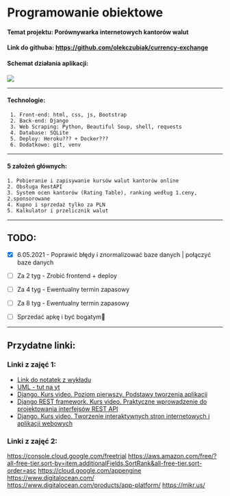 # Programowanie obiektowe
 #### Temat projektu: **Porównywarka internetowych kantorów walut**
 #### Link do githuba: https://github.com/olekczubiak/currency-exchange
 
 #### Schemat działania aplikacji:

![](https://i.imgur.com/ZKzAKxK.jpg)

 ---
 #### Technologie: 
     1. Front-end: html, css, js, Bootstrap
     2. Back-end: Django
     3. Web Scraping: Python, Beautiful Soup, shell, requests
     4. Database: SQLite
     5. Deploy: Heroku??? + Docker???
     6. Dodatkowo: git, venv
     
---
 #### 5 założeń głównych:
    1. Pobieranie i zapisywanie kursów walut kantorów online
    2. Obsługa RestAPI 
    3. System ocen kantorów (Rating Table), ranking według 1.ceny, 2.sponsorowane 
    4. Kupno i sprzedaż tylko za PLN
    5. Kalkulator i przelicznik walut
    



---

## TODO:

- [x] 6.05.2021 - Poprawić błędy i znormalizować baze danych |  połączyć baze danych 
- [ ] Za 2 tyg - Zrobić frontend + deploy
- [ ] Za 4 tyg - Ewentualny termin zapasowy
- [ ] Za 8 tyg - Ewentualny termin zapasowy
- [ ] Sprzedać apkę i być bogatym💸 


---

## Przydatne linki:

### Linki z zajęć 1: 
- [Link do notatek z wykładu](https://hackmd.io/@bpaszpwr/ETD006202P)
- [UML - tut na yt](https://www.youtube.com/watch?v=UI6lqHOVHic&ab_channel=Lucidchart)
- [Django. Kurs video. Poziom pierwszy. Podstawy tworzenia aplikacji](https://biblio.ebookpoint.pl/vdjan1/django-kurs-video-poziom-pierwszy-podstawy-tworzenia-aplikacji-cezary-kaszuba/w#tabs-3)
- [Django REST framework. Kurs video. Praktyczne wprowadzenie do projektowania interfejsów REST API](https://biblio.ebookpoint.pl/djrefr/django-rest-framework-kurs-video-praktyczne-wprowadzenie-do-projektowania-interfejsow-rest-api-sebastian-opalczynski/w)
- [Django. Kurs video. Tworzenie interaktywnych stron internetowych i aplikacji webowych](https://biblio.ebookpoint.pl/vdjapp/django-kurs-video-tworzenie-interaktywnych-stron-internetowych-i-aplikacji-webowych-roman-kierzkowski/w)

### Linki z zajęć 2: 
https://console.cloud.google.com/freetrial
https://aws.amazon.com/free/?all-free-tier.sort-by=item.additionalFields.SortRank&all-free-tier.sort-order=asc
https://cloud.google.com/appengine
https://www.digitalocean.com/
https://www.digitalocean.com/products/app-platform/
https://mikr.us/

